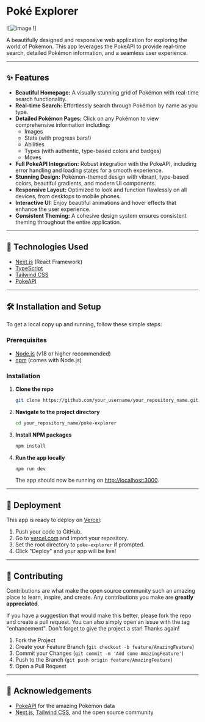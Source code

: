 # Poké Explorer

![![![image](https://github.com/user-attachments/assets/28991fa5-9a00-4204-b560-842026725a6d)
](https://github.com/user-attachments/assets/1458b1d0-0c3b-4ede-92d5-00f8d7235862)
!]

A beautifully designed and responsive web application for exploring the world of Pokémon. This app leverages the PokeAPI to provide real-time search, detailed Pokémon information, and a seamless user experience.

---

## ✨ Features

- **Beautiful Homepage:** A visually stunning grid of Pokémon with real-time search functionality.
- **Real-time Search:** Effortlessly search through Pokémon by name as you type.
- **Detailed Pokémon Pages:** Click on any Pokémon to view comprehensive information including:
  - Images
  - Stats (with progress bars!)
  - Abilities
  - Types (with authentic, type-based colors and badges)
  - Moves
- **Full PokeAPI Integration:** Robust integration with the PokeAPI, including error handling and loading states for a smooth experience.
- **Stunning Design:** Pokémon-themed design with vibrant, type-based colors, beautiful gradients, and modern UI components.
- **Responsive Layout:** Optimized to look and function flawlessly on all devices, from desktops to mobile phones.
- **Interactive UI:** Enjoy beautiful animations and hover effects that enhance the user experience.
- **Consistent Theming:** A cohesive design system ensures consistent theming throughout the entire application.

---

## 🚀 Technologies Used

- [Next.js](https://nextjs.org/) (React Framework)
- [TypeScript](https://www.typescriptlang.org/)
- [Tailwind CSS](https://tailwindcss.com/)
- [PokeAPI](https://pokeapi.co/)

---

## 🛠️ Installation and Setup

To get a local copy up and running, follow these simple steps:

### Prerequisites

- [Node.js](https://nodejs.org/) (v18 or higher recommended)
- [npm](https://www.npmjs.com/) (comes with Node.js)

### Installation

1. **Clone the repo**
    ```bash
    git clone https://github.com/your_username/your_repository_name.git
    ```
2. **Navigate to the project directory**
    ```bash
    cd your_repository_name/poke-explorer
    ```
3. **Install NPM packages**
    ```bash
    npm install
    ```
4. **Run the app locally**
    ```bash
    npm run dev
    ```
    The app should now be running on [http://localhost:3000](http://localhost:3000).

---

## 🚀 Deployment

This app is ready to deploy on [Vercel](https://vercel.com/):

1. Push your code to GitHub.
2. Go to [vercel.com](https://vercel.com/) and import your repository.
3. Set the root directory to `poke-explorer` if prompted.
4. Click "Deploy" and your app will be live!

---

## 🤝 Contributing

Contributions are what make the open source community such an amazing place to learn, inspire, and create. Any contributions you make are **greatly appreciated**.

If you have a suggestion that would make this better, please fork the repo and create a pull request. You can also simply open an issue with the tag "enhancement".
Don't forget to give the project a star! Thanks again!

1. Fork the Project
2. Create your Feature Branch (`git checkout -b feature/AmazingFeature`)
3. Commit your Changes (`git commit -m 'Add some AmazingFeature'`)
4. Push to the Branch (`git push origin feature/AmazingFeature`)
5. Open a Pull Request

---

## 🙏 Acknowledgements

- [PokeAPI](https://pokeapi.co/) for the amazing Pokémon data
- [Next.js](https://nextjs.org/), [Tailwind CSS](https://tailwindcss.com/), and the open source community
